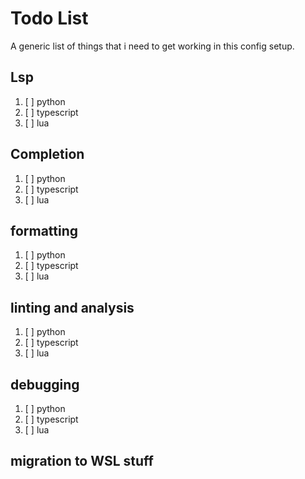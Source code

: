 # Todo List 

A generic list of things that i need to get working in this config setup. 

## Lsp

1. [ ] python
1. [ ] typescript
1. [ ] lua

## Completion

1. [ ] python
1. [ ] typescript
1. [ ] lua

## formatting

1. [ ] python
1. [ ] typescript
1. [ ] lua

## linting and analysis

1. [ ] python
1. [ ] typescript
1. [ ] lua

## debugging 

1. [ ] python
1. [ ] typescript
1. [ ] lua
 
## migration to WSL stuff


